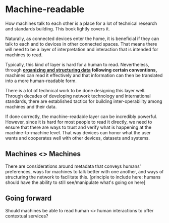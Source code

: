 # Machine-readable

How machines talk to each other is a place for a lot of technical research and standards building. This book lightly covers it. 

Naturally, as connected devices enter the home, it is beneficial if they can talk to each and to devices in other connected spaces. That means there will need to be a layer of interpretation and interaction that is intended for machines to read. 

Typically, this kind of layer is hard for a human to read. Nevertheless, through **[organizing and structuring data](https://en.wikipedia.org/wiki/Data_model) following certain conventions,** machines can read it effectively and that information can then be translated into a more human-readable form. 

There is a lot of technical work to be done designing this layer well. Through decades of developing network technology and international standards, there are established tactics for building inter-operability among machines and their data.  

If done correctly, the machine-readable layer can be incredibly powerful. However, since it is hard for most people to read it directly, we need to ensure that there are ways to trust and verify what is happening at the machine-to-machine level. That way devices can honor what the user wants and cooperates well with other devices, datasets and systems. 

## Machines <> Machines

There are considerations around metadata that conveys humans' preferences, ways for machines to talk better with one another, and ways of structuring the network to facilitate this. [principle to include here: humans should have the ability to still see/manipulate what's going on here]

## Going forward

Should machines be able to read human <> human interactions to offer contextual services? 

        
